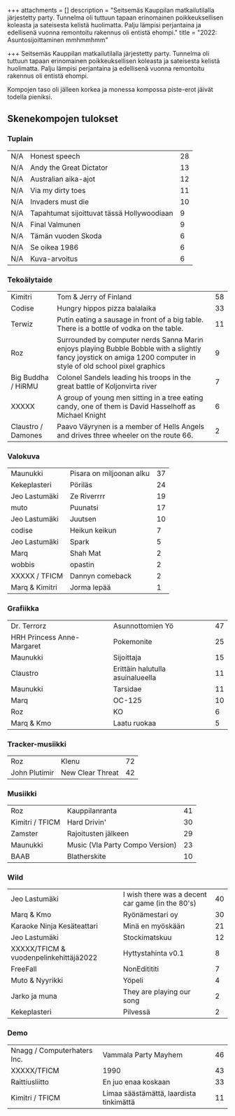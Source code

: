+++
attachments = []
description = "Seitsemäs Kauppilan matkailutilalla järjestetty party. Tunnelma oli tuttuun tapaan erinomainen poikkeuksellisen koleasta ja sateisesta kelistä huolimatta. Palju lämpisi perjantaina ja edellisenä vuonna remontoitu rakennus oli entistä ehompi."
title = "2022: Asuntosijoittaminen mmhmmhmm"

+++
Seitsemäs Kauppilan matkailutilalla järjestetty party. Tunnelma oli tuttuun tapaan erinomainen poikkeuksellisen koleasta ja sateisesta kelistä huolimatta. Palju lämpisi perjantaina ja edellisenä vuonna remontoitu rakennus oli entistä ehompi.

Kompojen taso oli jälleen korkea ja monessa kompossa piste-erot jäivät todella pieniksi.

## Skenekompojen tulokset

### Tuplain

|     |                                            |    |
|-----|--------------------------------------------|----|
| N/A | Honest speech                              | 28 |
| N/A | Andy the Great Dictator                    | 13 |
| N/A | Australian aika-ajot                       | 12 |
| N/A | Via my dirty toes                          | 11 |
| N/A | Invaders must die                          | 10 |
| N/A | Tapahtumat sijoittuvat tässä Hollywoodiaan | 9  |
| N/A | Final Valmunen                             | 9  |
| N/A | Tämän vuoden Skoda                         | 6  |
| N/A | Se oikea 1986                              | 6  |
| N/A | Kuva-arvoitus                              | 6  |

### Tekoälytaide

|  |  |  |
|---|---|---|
| Kimitri | Tom & Jerry of Finland | 58 |
| Codise | Hungry hippos pizza balalaika | 33 |
| Terwiz | Putin eating a sausage in front of a big table. There is a bottle of vodka on the table. | 11 |
| Roz | Surrounded by computer nerds Sanna Marin enjoys playing Bubble Bobble with a slightly fancy joystick on amiga 1200 computer in style of old school pixel graphics | 9 |
| Big Buddha / HiRMU | Colonel Sandels leading his troops in the great battle of Koljonvirta river | 7 |
| XXXXX | A group of young men sitting in a tree eating candy, one of them is David Hasselhoff as Michael Knight | 6 |
| Claustro / Damones | Paavo Väyrynen is a member of Hells Angels and drives three wheeler on the route 66. | 2 |

### Valokuva

|  |  |  |
|---|---|---|
| Maunukki | Pisara on miljoonan alku | 37 |
| Kekeplasteri | Pöriläs | 24 |
| Jeo Lastumäki | Ze Riverrrr | 19 |
| muto | Puunatsi | 17 |
| Jeo Lastumäki | Juutsen | 10 |
| codise | Heikun keikun | 7 |
| Jeo Lastumäki | Spark | 5 |
| Marq | Shah Mat | 2 |
| wobbis | opastin | 2 |
| XXXXX / TFICM | Dannyn comeback | 2 |
| Marq & Kimitri | Jorma lepää | 1 |

### Grafiikka

|  |  |  |
|---|---|---|
| Dr. Terrorz | Asunnottomien Yö | 47 |
| HRH Princess Anne-Margaret | Pokemonite | 25 |
| Maunukki | Sijoittaja | 15 |
| Claustro | Erittäin halutulla asuinalueella | 11 |
| Maunukki | Tarsidae | 11 |
| Marq | OC-125 | 10 |
| Roz | KO | 6 |
| Marq & Kmo | Laatu ruokaa | 5 |

### Tracker-musiikki

|  |  |  |
|---|---|---|
| Roz | Klenu | 72 |
| John Plutimir | New Clear Threat | 42 |

### Musiikki

|  |  |  |
|---|---|---|
| Roz | Kauppilanranta | 41 |
| Kimitri / TFICM | Hard Drivin' | 30 |
| Zamster | Rajoitusten jälkeen | 29 |
| Maunukki | Music (Vla Party Compo Version) | 23 |
| BAAB | Blatherskite | 10 |

### Wild

|  |  |  |
|---|---|---|
| Jeo Lastumäki | I wish there was a decent car game (in the 80's) | 40 |
| Marq & Kmo | Ryönämestari oy | 30 |
| Karaoke Ninja Kesäteattari | Minä en myöskään | 21 |
| Jeo Lastumäki | Stockimatskuu | 12 |
| XXXXX/TFICM & vuodenpelinkehittäjä2022 | Hyttystahinta v0.1 | 8 |
| FreeFall | NonEditititi | 7 |
| Muto & Nyyrikki | Yöpeli | 4 |
| Jarko ja muna | They are playing our song | 2 |
| Kekeplasteri | Pilvessä | 2 |

### Demo

|  |  |  |
|---|---|---|
| Nnagg / Computerhaters Inc. | Vammala Party Mayhem | 46 |
| XXXXX/TFICM | 1990 | 43 |
| Raittiusliitto | En juo enaa koskaan | 33 |
| Kimitri / TFICM | Limaa säästämättä, laardista tinkimättä | 11 |
